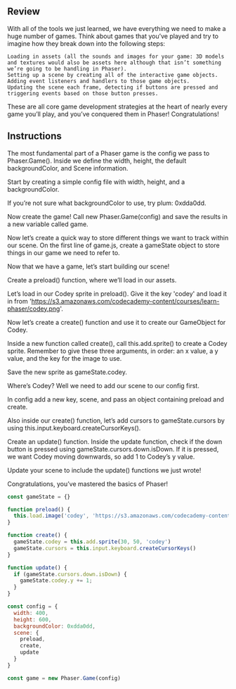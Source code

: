 ## Review

With all of the tools we just learned, we have everything we need to make a huge number of games. Think about games that you’ve played and try to imagine how they break down into the following steps:

    Loading in assets (all the sounds and images for your game: 3D models and textures would also be assets here although that isn’t something we’re going to be handling in Phaser).
    Setting up a scene by creating all of the interactive game objects.
    Adding event listeners and handlers to those game objects.
    Updating the scene each frame, detecting if buttons are pressed and triggering events based on those button presses.

These are all core game development strategies at the heart of nearly every game you’ll play, and you’ve conquered them in Phaser! Congratulations!

## Instructions

The most fundamental part of a Phaser game is the config we pass to Phaser.Game(). Inside we define the width, height, the default backgroundColor, and Scene information.

Start by creating a simple config file with width, height, and a backgroundColor.

If you’re not sure what backgroundColor to use, try plum: 0xdda0dd.

Now create the game! Call new Phaser.Game(config) and save the results in a new variable called game.

Now let’s create a quick way to store different things we want to track within our scene. On the first line of game.js, create a gameState object to store things in our game we need to refer to.

Now that we have a game, let’s start building our scene!

Create a preload() function, where we’ll load in our assets.

Let’s load in our Codey sprite in preload(). Give it the key 'codey' and load it in from 'https://s3.amazonaws.com/codecademy-content/courses/learn-phaser/codey.png'.

Now let’s create a create() function and use it to create our GameObject for Codey.

Inside a new function called create(), call this.add.sprite() to create a Codey sprite. Remember to give these three arguments, in order: an x value, a y value, and the key for the image to use.

Save the new sprite as gameState.codey.

Where’s Codey? Well we need to add our scene to our config first.

In config add a new key, scene, and pass an object containing preload and create.

Also inside our create() function, let’s add cursors to gameState.cursors by using this.input.keyboard.createCursorKeys().

Create an update() function. Inside the update function, check if the down button is pressed using gameState.cursors.down.isDown. If it is pressed, we want Codey moving downwards, so add 1 to Codey’s y value.

Update your scene to include the update() functions we just wrote!

Congratulations, you’ve mastered the basics of Phaser!

```js
const gameState = {}

function preload() {
  this.load.image('codey', 'https://s3.amazonaws.com/codecademy-content/courses/learn-phaser/codey.png')
}

function create() {
  gameState.codey = this.add.sprite(30, 50, 'codey')
  gameState.cursors = this.input.keyboard.createCursorKeys()
}

function update() {
  if (gameState.cursors.down.isDown) {
    gameState.codey.y += 1;
  }
}

const config = {
  width: 400,
  height: 600,
  backgroundColor: 0xdda0dd,
  scene: {
    preload,
    create,
    update
  }
}

const game = new Phaser.Game(config)
```
